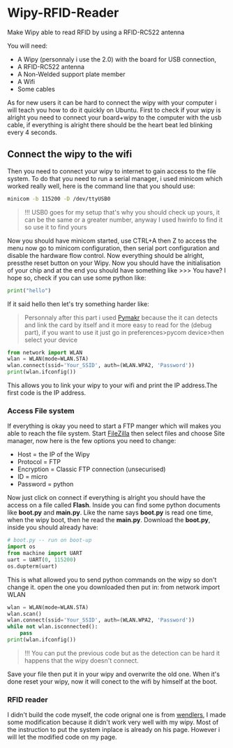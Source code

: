 # Wipy-RFID-Reader
Make Wipy able to read RFID by using a RFID-RC522 antenna

You will need:
* A Wipy (personnaly i use the 2.0) with the board for USB connection,
* A RFID-RC522 antenna
* A Non-Welded support plate member
* A Wifi
* Some cables

As for new users it can be hard to connect the wipy with your computer i will teach you how to do it quickly on Ubuntu.
First to check if your wipy is alright you need to connect your board+wipy to the computer with the usb cable, if everything is alright there should be the heart beat led blinking every 4 seconds. 

## Connect the wipy to the wifi
Then you need to connect your wipy to internet to gain access to the file system. To do that you need to run a serial manager, i used minicom which worked really well, here is the command line that you should use:

```bash
minicom -b 115200 -D /dev/ttyUSB0
```

>!!! USB0 goes for my setup that's why you should check up yours, it can be the same or a greater number, anyway I used hwinfo to find it so use it to find yours

Now you should have minicom started, use CTRL+A then Z to access the menu now go to minicom configuration, then serial port configuration and disable the hardware flow control. Now everything should be alright, pressthe reset button on your Wipy.
Now you should have the initialisation of your chip and at the end you should have something like >>>
You have? I hope so, check if you can use some python like:

```python
print("hello")
```

If it said hello then let's try something harder like:
>Personnaly after this part i used [Pymakr](https://github.com/pycom/Pymakr) because the it can detects and link the card by itself and it more easy to read for the (debug part), if you want to use it just go in preferences>pycom device>then select your device

```python
from network import WLAN
wlan = WLAN(mode=WLAN.STA)
wlan.connect(ssid='Your_SSID', auth=(WLAN.WPA2, 'Password'))
print(wlan.ifconfig())
```
This allows you to link your wipy to your wifi and print the IP address.The first code is the IP address.

### Access File system
If everything is okay you need to start a FTP manger which will makes you able to reach the file system.
Start [FileZilla](https://filezilla-project.org/) then select files and choose Site manager, now here is the few options you need to change:
* Host = the IP of the Wipy
* Protocol = FTP
* Encryption = Classic FTP connection (unsecurised)
* ID = micro
* Password = python

Now just click on connect if everything is alright you should have the access on a file called __Flash__. Inside you can find some python documents like __boot.py__ and __main.py__. Like the name says __boot.py__ is read one time, when the wipy boot, then he read the __main.py__. Download the __boot.py__, inside you should already have:

```python
# boot.py -- run on boot-up
import os
from machine import UART
uart = UART(0, 115200)
os.dupterm(uart)
```

This is what allowed you to send python commands on the wipy so don't change it. open the one you downloaded then put in:
from network import WLAN

```python
wlan = WLAN(mode=WLAN.STA)
wlan.scan()
wlan.connect(ssid='Your_SSID', auth=(WLAN.WPA2, 'Password'))
while not wlan.isconnected():
    pass
print(wlan.ifconfig()) 
```

>!!! You can put the previous code but as the detection can be hard it happens that the wipy doesn't connect.

Save your file then put it in your wipy and overwrite the old one. When it's done reset your wipy, now it will conect to the wifi by himself at the boot.

### RFID reader
I didn't build the code myself, the code orignal one is from [wendlers](https://github.com/wendlers/micropython-mfrc522.git), I made some modification because it didn't work very well with my wipy. Most of the instruction to put the system inplace is already on his page. However i will let the modified code on my page.
